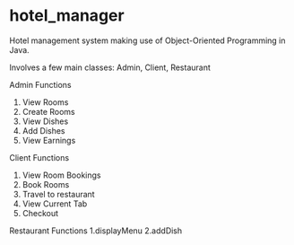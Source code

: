# hotel_manager
Hotel management system making use of Object-Oriented Programming in Java.

Involves a few main classes: Admin, Client, Restaurant

Admin Functions
1. View Rooms
2. Create Rooms
3. View Dishes
4. Add Dishes
5. View Earnings

Client Functions
1. View Room Bookings
2. Book Rooms
3. Travel to restaurant
4. View Current Tab
5. Checkout

Restaurant Functions
1.displayMenu
2.addDish
